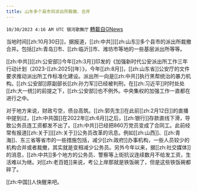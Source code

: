 ```yaml
---
title: 山东多个县市将派出所裁撤、合并
---
```

`10/30/2023 4:16 AM UTC 银河歌舞厅` [轉載自GNews](https://gnews.org/articles/1897568)

当地时间[[zh:10月30日]]，据报道，[[zh:中共]][[zh:山东]]多个县市的派出所裁撤合并。包括[[zh:青岛]]市、[[zh:临沂]]市、潍坊市等地的一些基层派出所等等。

[[zh:中共]][[zh:公安部]]今年[[zh:3月]]印发的《加强新时代公安派出所工作三年行动计划（2023-[[zh:2025]]年）》，今年[[zh:8月]]，[[zh:山东省]]公安厅的文件要求推动派出所工作标准化建设。派出所一向是[[zh:中共]]执行黑帮统治的暴力机构。[[zh:公安部]]原副部长[[zh:孙力军]]已经被判刑，在[[zh:习近平]]时时处处[[zh:大一统]]的前提之下，[[zh:公安部]]也不例外。中央集权的加强工作一直都在进行之中。

对于地方来说，财政亏空，债台高筑。[[zh:郭先生]]在此前[[zh:2月12日]]的直播中提到过，[[zh:中共国]]在2022年[[zh:6月]]之后，[[zh:银行]]存款直线下滑，导致公务员连工资都发不出了。[[zh:中共]]已经把860万党员变成了合同工。此前经常有报道[[zh:关于]][[zh:关于]]公务员改革的讯息。例如[[zh:山西]]、[[zh:青海]]、东三省等省市的一些措施包括，减少[[zh:政府]]办事机构，一些人员较少的机构合并或者裁撤，其实就是变相减少公务员。另外今年以来，据[[zh:社交媒体]]的消息，[[zh:中共]]多个地方的公务员、警察等上街抗议连续数月不给发工资，生活难以为继。对[[zh:老百姓]]来说，考公上岸那就是铁饭碗了，但是这些铁饭碗都碎了。

[[zh:中国]]人快醒来吧。

